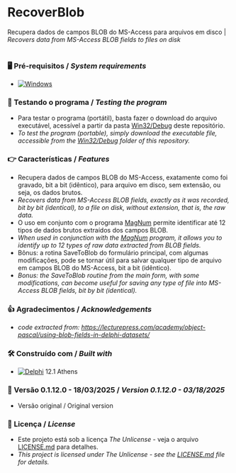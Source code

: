 # RecoverBlob


Recupera dados de campos BLOB do MS-Access para arquivos em disco | *Recovers data from MS-Access BLOB fields to files on disk*
<br/>
<br/>
### 🖥️ Pré-requisitos / *System requirements*
*  [![Windows](https://img.shields.io/badge/Windows-0078D6?style=for-the-badge&logo=windows&logoColor=white)](https://www.microsoft.com/windows/)


### 🔎 Testando o programa / *Testing the program*
* Para testar o programa (portátil), basta fazer o download do arquivo executável, acessível a partir da pasta [Win32/Debug](https://github.com/laertemjr/RecoverBlob/tree/main/Win32/Debug) deste repositório.
* *To test the program (portable), simply download the executable file, accessible from the [Win32/Debug](https://github.com/laertemjr/RecoverBlob/tree/main/Win32/Debug) folder of this repository.*


### 👉 Características / *Features*
* Recupera dados de campos BLOB do MS-Access, exatamente como foi gravado, bit a bit (idêntico), para arquivo em disco, sem extensão, ou seja, os dados brutos.
* *Recovers data from MS-Access BLOB fields, exactly as it was recorded, bit by bit (identical), to a file on disk, without extension, that is, the raw data.*
* O uso em conjunto com o programa [MagNum](https://github.com/laertemjr/MagNum) permite identificar até 12 tipos de dados brutos extraídos dos campos BLOB.
* *When used in conjunction with the [MagNum](https://github.com/laertemjr/MagNum) program, it allows you to identify up to 12 types of raw data extracted from BLOB fields.*
* Bônus: a rotina SaveToBlob do formulário principal, com algumas modificações, pode se tornar útil para salvar qualquer tipo de arquivo em campos BLOB do MS-Access, bit a bit (idêntico).
* *Bonus: the SaveToBlob routine from the main form, with some modifications, can become useful for saving any type of file into MS-Access BLOB fields, bit by bit (identical).*


### 👍 Agradecimentos / *Acknowledgements*
* *code extracted from: https://lecturepress.com/academy/object-pascal/using-blob-fields-in-delphi-datasets/*


### 🛠️ Construído com / *Built with*
* [![Delphi](https://img.shields.io/badge/-Delphi-E62431?logo=delphi&logoColor=white&style=plastic)](https://www.embarcadero.com/products/delphi) 12.1 Athens


### 📌 Versão 0.1.12.0 - 18/03/2025 / *Version 0.1.12.0 - 03/18/2025*
* Versão original / Original version


### 📄 Licença / *License*
* Este projeto está sob a licença *The Unlicense* - veja o arquivo [LICENSE.md](https://github.com/laertemjr/MagNum/blob/main/LICENSE.md) para detalhes.
* *This project is licensed under *The Unlicense* - see the [LICENSE.md](https://github.com/laertemjr/MagNum/blob/main/LICENSE.md) file for details.*

